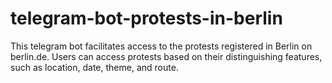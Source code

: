 # telegram-bot-protests-in-berlin
This telegram bot facilitates access to the protests registered in Berlin on berlin.de. Users can access protests based on their distinguishing features, such as location, date, theme, and route. 
